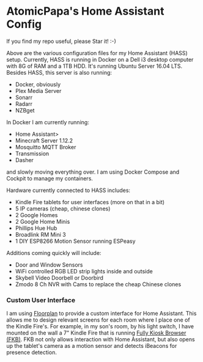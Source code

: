 <h1>AtomicPapa's Home Assistant Config</h1>

If you find my repo useful, please Star it!  :-)

Above are the various configuration files for my Home Assistant (HASS) setup.  Currently, HASS is running in Docker on a Dell i3 desktop computer with 8G of RAM and a 1TB HDD.  It's running Ubuntu Server 16.04 LTS.  Besides HASS, this server is also running:
<ul>
  <li>Docker, obviously</li>
  <li>Plex Media Server</li>
  <li>Sonarr</li>
  <li>Radarr</li>
  <li>NZBget</li> 
</ul>

In Docker I am currently running:
<ul>
  <li>Home Assistant></li>
  <li>Minecraft Server 1.12.2</li>
  <li>Mosquitto MQTT Broker</li>
  <li>Transmission</li>
  <li>Dasher</li>
</ul>
and slowly moving everything over.  I am using Docker Compose and Cockpit to manage my containers.

Hardware currently connected to HASS includes:

<ul>
  <li>Kindle Fire tablets for user interfaces (more on that in a bit)</li>
  <li>5 IP cameras (cheap, chinese clones)</li>
  <li>2 Google Homes</li>
  <li>2 Google Home Minis</li>
  <li>Phillips Hue Hub</li>
  <li>Broadlink RM Mini 3</li>
  <li>1 DIY ESP8266 Motion Sensor running ESPeasy</li>  
</ul>

Additions coming quickly will include:
<ul>
  <li>Door and Window Sensors</li>
  <li>WiFi controlled RGB LED strip lights inside and outside</li>
  <li>Skybell Video Doorbell or Doorbird</li>
  <li>Zmodo 8 Ch NVR with Cams to replace the cheap Chinese clones</li>

</ul>

<h3>Custom User Interface</h3>

I am using <a href="http://www.github.com/pkozul/ha-floorplan">Floorplan</a> to provide a custom interface for Home Assistant.  This allows me to design relevant screens for each room where I place one of the Kindle Fire's.  For example, in my son's room, by his light switch, I have mounted on the wall a 7" Kindle Fire that is running <a href="http://www.ozerov.de/fully-kiosk-browser/">Fully Kiosk Browser (FKB)</a>.  FKB not only allows interaction with Home Assistant, but also opens up the tablet's camera as a motion sensor and detects iBeacons for presence detection.


<img href="https://community-home-assistant-assets.s3-us-west-2.amazonaws.com/optimized/3X/0/d/0de34d4040f0da55647f852de41e0bc1786f4647_1_690x402.jpg">
